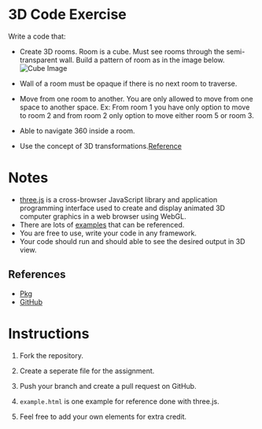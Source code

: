 # 3D Code Exercise

Write a code that:

- Create 3D rooms. Room is a cube. Must see rooms through the semi-transparent wall. Build a pattern of room as in the image below. ![Cube Image](https://github.com/SLMetaverse/hiring-3D-assignment/blob/challenge/example.jpg?raw=true)

- Wall of a room must be opaque if there is no next room to traverse. 

- Move from one room to another. You are only allowed to move from one space to another space. Ex: From room 1 you have only option to move to room 2 and from room 2 only option to move either room 5 or room 3.

- Able to navigate 360 inside a room.

- Use the concept of 3D transformations.[Reference](https://www.cs.cornell.edu/courses/cs4620/2010fa/lectures/03transforms3d.pdf)
# Notes
- [three.js](https://threejs.org) is a cross-browser JavaScript library and application programming interface used to create and display animated 3D computer graphics in a web browser using WebGL. 
- There are lots of [examples](https://threejs.org/examples/#webgl_animation_keyframes) that can be referenced.
- You are free to use, write your code in any framework.
- Your code should run and should able to see the desired output in 3D view.
## References
- [Pkg](https://unpkg.com/browse/three@0.138.3/)
- [GitHub](https://github.com/mrdoob/three.js)
# Instructions

1. Fork the repository.

2. Create a seperate file for the assignment.

3. Push your branch and create a pull request on GitHub.

4. `example.html` is one example for reference done with three.js.

5. Feel free to add your own elements for extra credit.